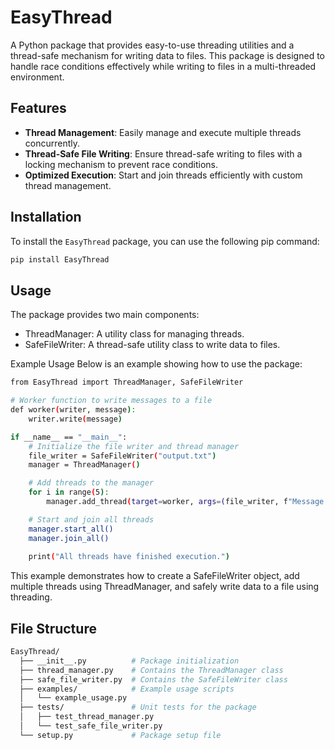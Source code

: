 # EasyThread

A Python package that provides easy-to-use threading utilities and a thread-safe mechanism for writing data to files. This package is designed to handle race conditions effectively while writing to files in a multi-threaded environment.

## Features

- **Thread Management**: Easily manage and execute multiple threads concurrently.
- **Thread-Safe File Writing**: Ensure thread-safe writing to files with a locking mechanism to prevent race conditions.
- **Optimized Execution**: Start and join threads efficiently with custom thread management.
  
## Installation

To install the `EasyThread` package, you can use the following pip command:

```bash
pip install EasyThread
```

## Usage
The package provides two main components:

- ThreadManager: A utility class for managing threads.
- SafeFileWriter: A thread-safe utility class to write data to files.

Example Usage
Below is an example showing how to use the package:

```bash
from EasyThread import ThreadManager, SafeFileWriter

# Worker function to write messages to a file
def worker(writer, message):
    writer.write(message)

if __name__ == "__main__":
    # Initialize the file writer and thread manager
    file_writer = SafeFileWriter("output.txt")
    manager = ThreadManager()

    # Add threads to the manager
    for i in range(5):
        manager.add_thread(target=worker, args=(file_writer, f"Message {i}"))

    # Start and join all threads
    manager.start_all()
    manager.join_all()
    
    print("All threads have finished execution.")
```

This example demonstrates how to create a SafeFileWriter object, add multiple threads using ThreadManager, and safely write data to a file using threading.

## File Structure

```bash
EasyThread/
  ├── __init__.py          # Package initialization
  ├── thread_manager.py    # Contains the ThreadManager class
  ├── safe_file_writer.py  # Contains the SafeFileWriter class
  ├── examples/            # Example usage scripts
  │   └── example_usage.py
  ├── tests/               # Unit tests for the package
  │   ├── test_thread_manager.py
  │   └── test_safe_file_writer.py
  └── setup.py             # Package setup file
```
